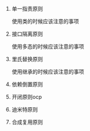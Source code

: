 1. 单一指责原则

   使用类的时候应该注意的事项

2. 接口隔离原则

   使用多态的时候应该注意的事项

3. 里氏替换原则

   使用继承的时候应该注意的事项

4. 依赖倒置原则

5. 开闭原则ocp

6. 迪米特原则

7. 合成复用原则